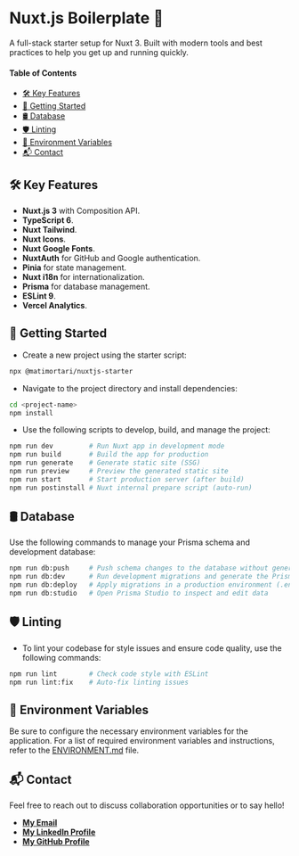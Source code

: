 # Nuxt.js Boilerplate 🚀

A full-stack starter setup for Nuxt 3. Built with modern tools and best practices to help you get up and running quickly.

#### Table of Contents

- [🛠️ Key Features](#-key-features)
- [🏁 Getting Started](#-getting-started)
- [🛢️ Database](#-database)
- [🛡️ Linting](#-linting)
- [🔐 Environment Variables](#-environment-variables)
- [📬 Contact](#-contact)

## 🛠️ Key Features

- **Nuxt.js 3** with Composition API.
- **TypeScript 6**.
- **Nuxt Tailwind**.
- **Nuxt Icons**.
- **Nuxt Google Fonts**.
- **NuxtAuth** for GitHub and Google authentication.
- **Pinia** for state management.
- **Nuxt i18n** for internationalization.
- **Prisma** for database management.
- **ESLint 9**.
- **Vercel Analytics**.

## 🏁 Getting Started

- Create a new project using the starter script:

```bash
npx @matimortari/nuxtjs-starter
```

- Navigate to the project directory and install dependencies:

```bash
cd <project-name>
npm install
```

- Use the following scripts to develop, build, and manage the project:

```bash
npm run dev         # Run Nuxt app in development mode
npm run build       # Build the app for production
npm run generate    # Generate static site (SSG)
npm run preview     # Preview the generated static site
npm run start       # Start production server (after build)
npm run postinstall # Nuxt internal prepare script (auto-run)
```

## 🛢️ Database

Use the following commands to manage your Prisma schema and development database:

```bash
npm run db:push     # Push schema changes to the database without generating migrations
npm run db:dev      # Run development migrations and generate the Prisma client
npm run db:deploy   # Apply migrations in a production environment (.env.production)
npm run db:studio   # Open Prisma Studio to inspect and edit data
```

## 🛡️ Linting

- To lint your codebase for style issues and ensure code quality, use the following commands:

```bash
npm run lint        # Check code style with ESLint
npm run lint:fix    # Auto-fix linting issues
```

## 🔐 Environment Variables

Be sure to configure the necessary environment variables for the application.
For a list of required environment variables and instructions, refer to the [ENVIRONMENT.md](ENVIRONMENT.md) file.

## 📬 Contact

Feel free to reach out to discuss collaboration opportunities or to say hello!

- [**My Email**](mailto:matheus.felipe.19rt@gmail.com)
- [**My LinkedIn Profile**](https://www.linkedin.com/in/matheus-mortari-19rt)
- [**My GitHub Profile**](https://github.com/matimortari)
